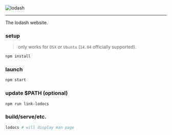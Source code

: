 ![lodash](http://justinhelmer.github.io/lodash.github.io/images/logo.png)

------

The lodash website.

### setup

> only works for `OSX` or `Ubuntu` (`14.04` officially supported).

```bash
npm install
```

### launch

```bash
npm start
```

### update $PATH (optional)

```bash
npm run link-lodocs
```

### build/serve/etc.

```bash
lodocs # will display man page
```
